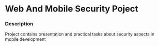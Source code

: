 # Web And Mobile Security Poject
### Description
Project contains presentation and practical tasks about security aspects in mobile development

